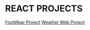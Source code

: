 

# REACT PROJECTS

[FootWear Project](https://react-footwear.vercel.app)
[Weather Web Project]( https://react-project12-five.vercel.app/
)